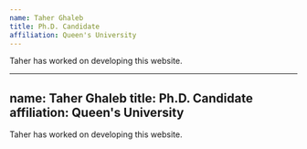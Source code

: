 ```yaml
---
name: Taher Ghaleb
title: Ph.D. Candidate
affiliation: Queen's University
---
```

Taher has worked on developing this website.

---
name: Taher Ghaleb
title: Ph.D. Candidate
affiliation: Queen's University
---
Taher has worked on developing this website.
